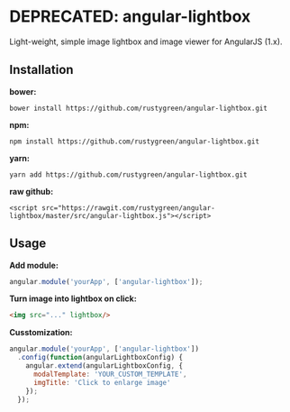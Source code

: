 # DEPRECATED: angular-lightbox
Light-weight, simple image lightbox and image viewer for AngularJS (1.x).

## Installation
__bower:__
```shell
bower install https://github.com/rustygreen/angular-lightbox.git
```

__npm:__
```shell
npm install https://github.com/rustygreen/angular-lightbox.git
```

__yarn:__
```shell
yarn add https://github.com/rustygreen/angular-lightbox.git
```

__raw github:__
```shell
<script src="https://rawgit.com/rustygreen/angular-lightbox/master/src/angular-lightbox.js"></script>
```

## Usage
__Add module:__
```javascript
angular.module('yourApp', ['angular-lightbox']);
```

__Turn image into lightbox on click:__
```html
<img src="..." lightbox/>
```

__Cusstomization:__
```javascript
angular.module('yourApp', ['angular-lightbox'])
  .config(function(angularLightboxConfig) {
    angular.extend(angularLightboxConfig, {
      modalTemplate: 'YOUR_CUSTOM_TEMPLATE',
      imgTitle: 'Click to enlarge image'
    });
  });
```
